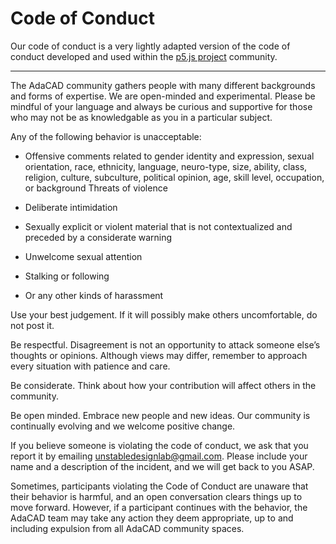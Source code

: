 # Code of Conduct

Our code of conduct is a very lightly adapted version of the code of conduct developed and used within the [p5.js project](https://p5js.org/code-of-conduct/) community.

---

The AdaCAD community gathers people with many different backgrounds and forms of expertise. We are open-minded and experimental. Please be mindful of your language and always be curious and supportive for those who may not be as knowledgable as you in a particular subject. 

Any of the following behavior is unacceptable: 
- Offensive comments related to gender identity and expression, sexual orientation, race, ethnicity, language, neuro-type, size, ability, class, religion, culture, subculture, political opinion, age, skill level, occupation, or background
Threats of violence

- Deliberate intimidation

- Sexually explicit or violent material that is not contextualized and preceded by a considerate warning

- Unwelcome sexual attention

- Stalking or following

- Or any other kinds of harassment

Use your best judgement. If it will possibly make others uncomfortable, do not post it.

Be respectful. Disagreement is not an opportunity to attack someone else’s thoughts or opinions. Although views may differ, remember to approach every situation with patience and care.

Be considerate. Think about how your contribution will affect others in the community.

Be open minded. Embrace new people and new ideas. Our community is continually evolving and we welcome positive change.

If you believe someone is violating the code of conduct, we ask that you report it by emailing unstabledesignlab@gmail.com. Please include your name and a description of the incident, and we will get back to you ASAP.

Sometimes, participants violating the Code of Conduct are unaware that their behavior is harmful, and an open conversation clears things up to move forward. However, if a participant continues with the behavior, the AdaCAD team may take any action they deem appropriate, up to and including expulsion from all AdaCAD community spaces.